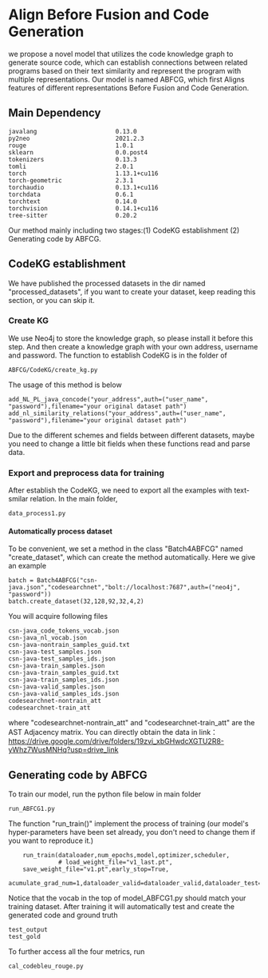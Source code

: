 # Align Before Fusion and Code Generation
we propose a novel model that utilizes the code knowledge graph to generate source code, which can establish connections between related programs based on their text similarity and represent the program with multiple representations.
Our model is named ABFCG, which first Aligns features of different representations Before Fusion and Code Generation.


## Main Dependency
```
javalang                      0.13.0
py2neo                        2021.2.3
rouge                         1.0.1
sklearn                       0.0.post4
tokenizers                    0.13.3
tomli                         2.0.1
torch                         1.13.1+cu116
torch-geometric               2.3.1
torchaudio                    0.13.1+cu116
torchdata                     0.6.1
torchtext                     0.14.0
torchvision                   0.14.1+cu116
tree-sitter                   0.20.2

```
Our method mainly including two stages:(1) CodeKG establishment (2) Generating code by ABFCG.
## CodeKG establishment
We have published the processed datasets in the dir named "processed_datasets", if you want to create your dataset, keep reading this section, or you can skip it.
### Create KG 
We use Neo4j to store the knowledge graph, so please install it before this step. And then create a knowledge graph with your own address, username and password. 
The function to establish CodeKG is in the folder of
```
ABFCG/CodeKG/create_kg.py
```
The usage of this method is below
```
add_NL_PL_java_concode("your_address",auth=("user_name", "password"),filename="your original dataset path")
add_nl_similarity_relations("your_address",auth=("user_name", "password"),filename="your original dataset path")
```
Due to the different schemes and fields between different datasets, maybe you need to change a little bit fields when these functions read and parse data.
### Export and preprocess data for training
After establish the CodeKG, we need to export all the examples with text-smilar relation.
In the main folder,
```
data_process1.py
```
#### Automatically process dataset

To be convenient, we set a method in the class "Batch4ABFCG" named "create_dataset", which can create the method automatically.
Here we give an example
```
batch = Batch4ABFCG("csn-java.json","codesearchnet","bolt://localhost:7687",auth=("neo4j", "password"))
batch.create_dataset(32,128,92,32,4,2)
```
You will acquire following files 
```angular2html
csn-java_code_tokens_vocab.json
csn-java_nl_vocab.json
csn-java-nontrain_samples_guid.txt
csn-java-test_samples.json
csn-java-test_samples_ids.json
csn-java-train_samples.json
csn-java-train_samples_guid.txt
csn-java-train_samples_ids.json
csn-java-valid_samples.json
csn-java-valid_samples_ids.json
codesearchnet-nontrain_att
codesearchnet-train_att
```
where "codesearchnet-nontrain_att" and "codesearchnet-train_att" are the AST Adjacency matrix.
You can directly obtain the data in link：https://drive.google.com/drive/folders/19zvi_xbGHwdcXGTU2R8-yWhz7WusMNHq?usp=drive_link
##  Generating code by ABFCG
To train our model, run the python file below in main folder
```
run_ABFCG1.py
```
The function "run_train()" implement the process of training (our model's hyper-parameters have been set already, you don't need to change them if you want to reproduce it.)
```
    run_train(dataloader,num_epochs,model,optimizer,scheduler,
              # load_weight_file="v1_last.pt",
    save_weight_file="v1.pt",early_stop=True,
              acumulate_grad_num=1,dataloader_valid=dataloader_valid,dataloader_test=dataloader_test,patience=8)
```
Notice that the vocab in the top of model_ABFCG1.py should match your training dataset.
After training it will automatically test and create the generated code and ground truth
```
test_output
test_gold
```
To further access all the four metrics, run
```
cal_codebleu_rouge.py
```